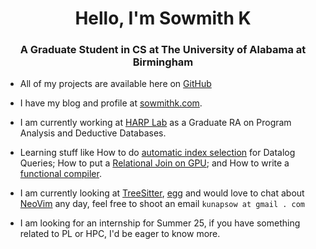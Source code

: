 <h1 align="center">Hello, I'm Sowmith K</h1>
<h3 align="center">A Graduate Student in CS at The University of Alabama at Birmingham</h3>

- All of my projects are available here on [GitHub](https://github.com/sowmith1999)
  
- I have my blog and profile at [sowmithk.com](https://sowmithk.com).
  
- I am currently working at [HARP Lab](https://github.com/harp-lab) as a Graduate RA on Program Analysis and Deductive Databases.
  
- Learning stuff like How to do [automatic index selection](https://sowmithk.com/blog/2024/souffle-auto-index/) for Datalog Queries; How to put a [Relational Join on GPU](https://github.com/sowmith1999/gpu_joins); and How to write a [functional compiler](https://github.com/harp-lab/brouhaha).

- I am currently looking at [TreeSitter](https://tree-sitter.github.io/tree-sitter/), [egg](https://egraphs-good.github.io/) and would love to chat about [NeoVim](https://neovim.io/) any day, feel free to shoot an email `kunapsow at gmail . com`

- I am looking for an internship for Summer 25, if you have something related to PL or HPC, I'd be eager to know more.
<!---
sowmith1999/sowmith1999 is a ✨ special ✨ repository because its `README.md` (this file) appears on your GitHub profile.
You can click the Preview link to take a look at your changes.
--->
